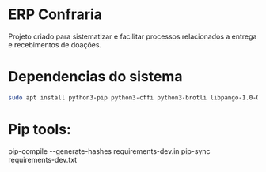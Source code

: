 # ERP Confraria

Projeto criado para sistematizar e facilitar processos relacionados a entrega e recebimentos de doações.

# Dependencias do sistema

```bash
sudo apt install python3-pip python3-cffi python3-brotli libpango-1.0-0 libharfbuzz0b libpangoft2-1.0-0
```

# Pip tools:
pip-compile --generate-hashes requirements-dev.in
pip-sync requirements-dev.txt